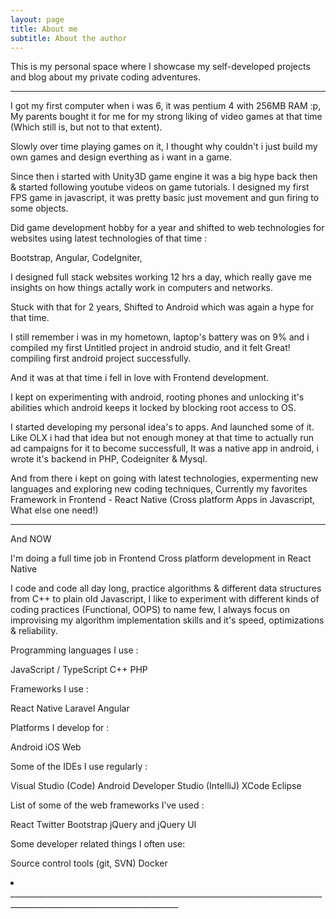 ```yaml
---
layout: page
title: About me
subtitle: About the author
---
```

This is my personal space where I showcase my self-developed projects and blog about my private coding adventures.

________________________________________________________________________________________________________________________

I got my first computer when i was 6, it was pentium 4 with 256MB RAM :p, My parents bought it for me for my strong liking of video games at that time (Which still is, but not to that extent).

Slowly over time playing games on it, I thought why couldn't i just build my own games and design everthing as i want in a game.

Since then i started with Unity3D game engine it was a big hype back then & started following youtube videos on game tutorials. I designed my first FPS game in javascript, it was pretty basic just movement and gun firing to some objects.

Did game development hobby for a year and shifted to web technologies for websites using latest technologies of that time :

Bootstrap,
Angular,
CodeIgniter,

I designed full stack websites working 12 hrs a day, which really gave me insights on how things actally work in computers and networks.

Stuck with that for 2 years, Shifted to Android which was again a hype for that time.

I still remember i was in my hometown, laptop's battery was on 9% and i compiled my first Untitled project in android studio, and it felt Great! compiling first android project successfully.

And it was at that time i fell in love with Frontend development.

I kept on experimenting with android, rooting phones and unlocking it's abilities which android keeps it locked by blocking root access to OS.

I started developing my personal idea's to apps. And launched some of it. Like OLX i had that idea but not enough money at that time to actually run ad campaigns for it to become successfull, It was a native app in android, i wrote it's backend in PHP, Codeigniter & Mysql.

And from there i kept on going with latest technologies, expermenting new languages and exploring new coding techniques, Currently my favorites Framework in Frontend - React Native (Cross platform Apps in Javascript, What else one need!)

________________________________________________________________________________________________________________________


And NOW 

I'm doing a full time job in Frontend Cross platform development in React Native

I code and code all day long, practice algorithms & different data structures from C++ to plain old Javascript, I like to experiment with different kinds of coding practices (Functional, OOPS) to name few, I always focus on improvising my algorithm implementation skills and it's speed, optimizations & reliability.


Programming languages I use :

JavaScript / TypeScript
C++
PHP

Frameworks I use :

React Native
Laravel
Angular

Platforms I develop for :

Android
iOS
Web

Some of the IDEs I use regularly :

Visual Studio (Code)
Android Developer Studio (IntelliJ)
XCode
Eclipse

List of some of the web frameworks I’ve used :

React
Twitter Bootstrap
jQuery and jQuery UI

Some developer related things I often use:

Source control tools (git, SVN)
Docker

<li
sa;sl
askl;kadl;
</li>
________________________________________________________________________________________________________________________







<!-- To be honest, I'm having some trouble remembering right now, so why don't you just watch [my movie](https://en.wikipedia.org/wiki/The_Princess_Bride_%28film%29) and it will answer **all** your questions. -->
